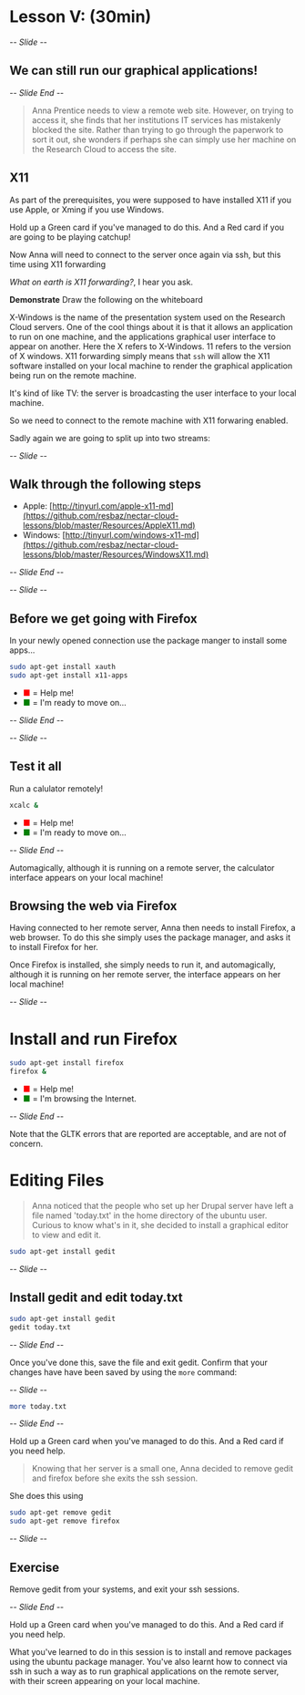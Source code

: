 # Lesson V: (30min)

-- *Slide* --

## We can still run our graphical applications!

-- *Slide End* --

> Anna Prentice needs to view a remote web site. However, on trying to access it, she finds that her institutions
> IT services has mistakenly blocked the site. Rather than trying to go through the paperwork to sort it out, she
> wonders if perhaps she can simply use her machine on the Research Cloud to access the site.

## X11

As part of the prerequisites, you were supposed to have installed X11 if you use Apple, or Xming if you use Windows.

Hold up a Green card if you've managed to do this.
And a Red card if you are going to be playing catchup!

Now Anna will need to connect to the server once again via ssh, but this time using X11 forwarding

_What on earth is X11 forwarding?_, I hear you ask.

**Demonstrate** Draw the following on the whiteboard

X-Windows is the name of the presentation system used on the Research Cloud servers. One of the cool things about it
is that it allows an application to run on one machine, and the applications graphical user interface to appear
on another. Here the X refers to X-Windows. 11 refers to the version of X windows. X11 forwarding simply means
that `ssh` will allow the X11 software installed on your local machine to render the graphical application
being run on the remote machine.

It's kind of like TV: the server is broadcasting the user interface to your local machine.

So we need to connect to the remote machine with X11 forwaring enabled.

Sadly again we are going to split up into two streams:

-- *Slide* --

## Walk through the following steps

* Apple: [http://tinyurl.com/apple-x11-md](https://github.com/resbaz/nectar-cloud-lessons/blob/master/Resources/AppleX11.md)
* Windows: [http://tinyurl.com/windows-x11-md](https://github.com/resbaz/nectar-cloud-lessons/blob/master/Resources/WindowsX11.md)

-- *Slide End* --

-- *Slide* --

## Before we get going with Firefox

In your newly opened connection use the package manger to install some apps...

```bash
sudo apt-get install xauth
sudo apt-get install x11-apps
```
* <span style="color:red">&#9632;</span> = Help me!
* <span style="color:green">&#9632;</span> = I'm ready to move on...

-- *Slide End* --

-- *Slide* --

## Test it all

Run a calulator remotely!

```bash
xcalc &
```

* <span style="color:red">&#9632;</span> = Help me!
* <span style="color:green">&#9632;</span> = I'm ready to move on...

-- *Slide End* --

Automagically, although it is running on a remote server,
the calculator interface appears on your local machine!

## Browsing the web via Firefox

Having connected to her remote server, Anna then needs to install Firefox, a web browser. To do this she simply uses
the package manager, and asks it to install Firefox for her.

Once Firefox is installed, she simply needs to run it, and automagically, although it is running on her remote server,
the interface appears on her local machine!

-- *Slide* --

# Install and run Firefox

```bash
sudo apt-get install firefox
firefox &
```

* <span style="color:red">&#9632;</span> = Help me!
* <span style="color:green">&#9632;</span> = I'm browsing the Internet.

-- *Slide End* --

Note that the GLTK errors that are reported are acceptable, and are not of concern. 

# Editing Files

> Anna noticed that the people who set up her Drupal server have left a file named 'today.txt' in the home directory
> of the ubuntu user. Curious to know what's in it, she decided to install a graphical editor to view and edit it.

```bash
sudo apt-get install gedit
```

-- *Slide* --

## Install gedit and edit today.txt

```bash
sudo apt-get install gedit
gedit today.txt 
```

-- *Slide End* --

Once you've done this, save the file and exit gedit. Confirm that your changes have have been saved by using the 
`more` command:

-- *Slide* --

```bash
more today.txt
```

-- *Slide End* --

Hold up a Green card when you've managed to do this.
And a Red card if you need help.

> Knowing that her server is a small one, Anna decided to remove gedit and firefox before she exits the ssh session.

She does this using 

```bash
sudo apt-get remove gedit
sudo apt-get remove firefox
```

-- *Slide* --

## Exercise

Remove gedit from your systems, and exit your ssh sessions.

-- *Slide End* --

Hold up a Green card when you've managed to do this.
And a Red card if you need help.

What you've learned to do in this session is to install and remove packages using the ubuntu package manager. You've
also learnt how to connect via ssh in such a way as to run graphical applications on the remote server, with their
screen appearing on your local machine.
